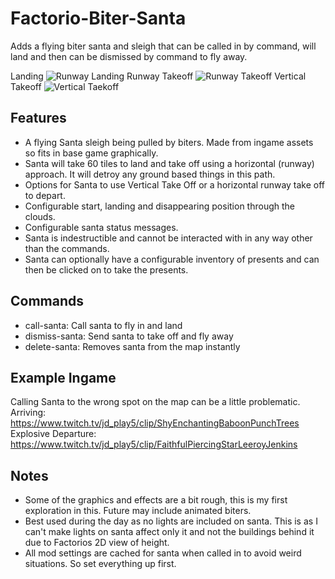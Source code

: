 # Factorio-Biter-Santa
Adds a flying biter santa and sleigh that can be called in by command, will land and then can be dismissed by command to fly away.

Landing
![Runway Landing](https://media.giphy.com/media/1wnG8v2fBMCwBFBw7r/giphy.gif)
Runway Takeoff
![Runway Takeoff](https://media.giphy.com/media/1lBjzcFdfvsZBV9VTP/giphy.gif)
Vertical Takeoff
![Vertical Taekoff](https://media.giphy.com/media/edP0YOKFz4bCQJa8Zy/giphy.gif)

Features
-------

- A flying Santa sleigh being pulled by biters. Made from ingame assets so fits in base game graphically.
- Santa will take 60 tiles to land and take off using a horizontal (runway) approach. It will detroy any ground based things in this path.
- Options for Santa to use Vertical Take Off or a horizontal runway take off to depart.
- Configurable start, landing and disappearing position through the clouds.
- Configurable santa status messages.
- Santa is indestructible and cannot be interacted with in any way other than the commands.
- Santa can optionally have a configurable inventory of presents and can then be clicked on to take the presents.

Commands
-------

- call-santa: Call santa to fly in and land
- dismiss-santa: Send santa to take off and fly away
- delete-santa: Removes santa from the map instantly


Example Ingame
----------
Calling Santa to the wrong spot on the map can be a little problematic.
Arriving: https://www.twitch.tv/jd_play5/clip/ShyEnchantingBaboonPunchTrees
Explosive Departure: https://www.twitch.tv/jd_play5/clip/FaithfulPiercingStarLeeroyJenkins


Notes
-----

- Some of the graphics and effects are a bit rough, this is my first exploration in this. Future may include animated biters.
- Best used during the day as no lights are included on santa. This is as I can't make lights on santa affect only it and not the buildings behind it due to Factorios 2D view of height.
- All mod settings are cached for santa when called in to avoid weird situations. So set everything up first.